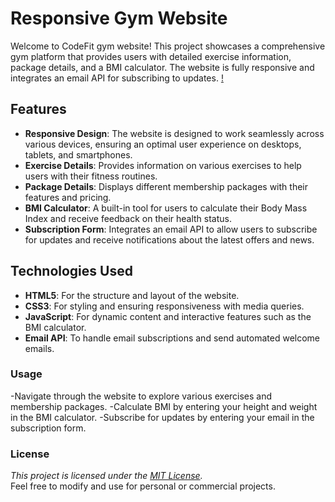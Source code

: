 # Responsive Gym Website

Welcome to CodeFit gym website! This project showcases a comprehensive gym platform that provides users with detailed exercise information, package details, and a BMI calculator. The website is fully responsive and integrates an email API for subscribing to updates.
[!](.assests/sample.png)
## Features

- **Responsive Design**: The website is designed to work seamlessly across various devices, ensuring an optimal user experience on desktops, tablets, and smartphones.
- **Exercise Details**: Provides information on various exercises to help users with their fitness routines.
- **Package Details**: Displays different membership packages with their features and pricing.
- **BMI Calculator**: A built-in tool for users to calculate their Body Mass Index and receive feedback on their health status.
- **Subscription Form**: Integrates an email API to allow users to subscribe for updates and receive notifications about the latest offers and news.

## Technologies Used

- **HTML5**: For the structure and layout of the website.
- **CSS3**: For styling and ensuring responsiveness with media queries.
- **JavaScript**: For dynamic content and interactive features such as the BMI calculator.
- **Email API**: To handle email subscriptions and send automated welcome emails.

### Usage

-Navigate through the website to explore various exercises and membership packages.
-Calculate BMI by entering your height and weight in the BMI calculator.
-Subscribe for updates by entering your email in the subscription form.

### License

*This project is licensed under the [MIT License](https://opensource.org/licenses/MIT).*  
Feel free to modify and use for personal or commercial projects.
